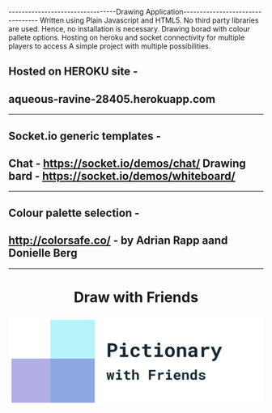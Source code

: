 ---------------------------------Drawing Application---------------------------------
Written using Plain Javascript and HTML5. 
No third party libraries are used. Hence, no installation is necessary.
Drawing borad with colour pallete options.
Hosting on heroku and socket connectivity for multiple players to access
A simple project with multiple possibilities.

Hosted on HEROKU site -  
-----------------------
aqueous-ravine-28405.herokuapp.com
-------------------------------------------------------------------------------------
-------------------------------------------------------------------------------------
Socket.io generic templates - 
-----------------------------
Chat - https://socket.io/demos/chat/
Drawing bard - https://socket.io/demos/whiteboard/
-------------------------------------------------------------------------------------
-------------------------------------------------------------------------------------
Colour palette selection -
--------------------------
http://colorsafe.co/ - by Adrian Rapp aand Donielle Berg
-------------------------------------------------------------------------------------
-------------------------------------------------------------------------------------


<h1 align="center"> Draw with Friends </h1>

<p align="center">

![header2](assets/logo2_transparent.png)

</p>
